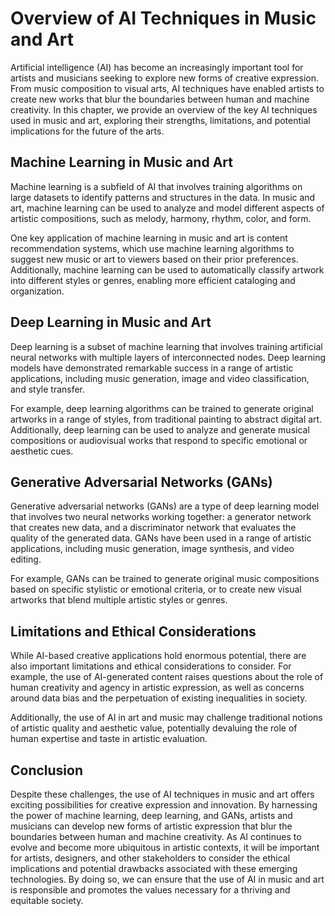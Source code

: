Overview of AI Techniques in Music and Art
=========================================================================================

Artificial intelligence (AI) has become an increasingly important tool for artists and musicians seeking to explore new forms of creative expression. From music composition to visual arts, AI techniques have enabled artists to create new works that blur the boundaries between human and machine creativity. In this chapter, we provide an overview of the key AI techniques used in music and art, exploring their strengths, limitations, and potential implications for the future of the arts.

Machine Learning in Music and Art
---------------------------------

Machine learning is a subfield of AI that involves training algorithms on large datasets to identify patterns and structures in the data. In music and art, machine learning can be used to analyze and model different aspects of artistic compositions, such as melody, harmony, rhythm, color, and form.

One key application of machine learning in music and art is content recommendation systems, which use machine learning algorithms to suggest new music or art to viewers based on their prior preferences. Additionally, machine learning can be used to automatically classify artwork into different styles or genres, enabling more efficient cataloging and organization.

Deep Learning in Music and Art
------------------------------

Deep learning is a subset of machine learning that involves training artificial neural networks with multiple layers of interconnected nodes. Deep learning models have demonstrated remarkable success in a range of artistic applications, including music generation, image and video classification, and style transfer.

For example, deep learning algorithms can be trained to generate original artworks in a range of styles, from traditional painting to abstract digital art. Additionally, deep learning can be used to analyze and generate musical compositions or audiovisual works that respond to specific emotional or aesthetic cues.

Generative Adversarial Networks (GANs)
--------------------------------------

Generative adversarial networks (GANs) are a type of deep learning model that involves two neural networks working together: a generator network that creates new data, and a discriminator network that evaluates the quality of the generated data. GANs have been used in a range of artistic applications, including music generation, image synthesis, and video editing.

For example, GANs can be trained to generate original music compositions based on specific stylistic or emotional criteria, or to create new visual artworks that blend multiple artistic styles or genres.

Limitations and Ethical Considerations
--------------------------------------

While AI-based creative applications hold enormous potential, there are also important limitations and ethical considerations to consider. For example, the use of AI-generated content raises questions about the role of human creativity and agency in artistic expression, as well as concerns around data bias and the perpetuation of existing inequalities in society.

Additionally, the use of AI in art and music may challenge traditional notions of artistic quality and aesthetic value, potentially devaluing the role of human expertise and taste in artistic evaluation.

Conclusion
----------

Despite these challenges, the use of AI techniques in music and art offers exciting possibilities for creative expression and innovation. By harnessing the power of machine learning, deep learning, and GANs, artists and musicians can develop new forms of artistic expression that blur the boundaries between human and machine creativity. As AI continues to evolve and become more ubiquitous in artistic contexts, it will be important for artists, designers, and other stakeholders to consider the ethical implications and potential drawbacks associated with these emerging technologies. By doing so, we can ensure that the use of AI in music and art is responsible and promotes the values necessary for a thriving and equitable society.
